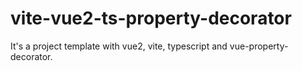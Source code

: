 # vite-vue2-ts-property-decorator
It's a project template with vue2, vite, typescript and vue-property-decorator.
